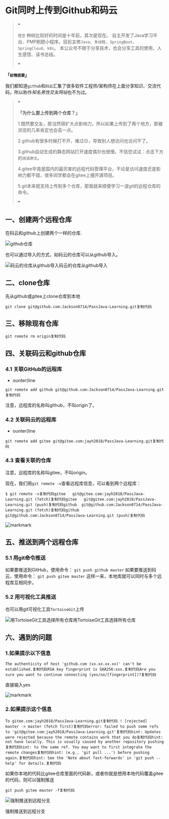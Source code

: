 # Git同时上传到Github和码云

> ❝
>
> `悟空`
> 种树比较好的时间是十年前，其次是现在。
> 自主开发了Java学习平台、PMP刷题小程序。目前主修`Java`、`多线程`、`SpringBoot`、`SpringCloud`、`k8s`。
> 本公众号不限于分享技术，也会分享工具的使用、人生感悟、读书总结。
>
> ❞

**「`前情提要`」**

我们都知道`github`和`码云`汇集了很多软件工程师/架构师在上面分享知识、交流代码，所以称作*知名男性交友网站*也不为过。

> ❝
>
> **「为什么要上传到两个仓库？」**
>
> 1.既然要交友，那当然得扩大点影响力，所以如果上传到了两个地方，那被浏览的几率肯定也会高一点。
>
> 2.github有很多时候打不开，难过😔，导致别人想访问也访问不了。
>
> 3.github自动生成的静态网站打开速度偶尔也很慢。不信您试试：点击下方的`阅读原文`。
>
> 4.gitee毕竟是国内的最厉害的远程代码管理平台，不论是访问速度还是影响力都不错，很多同学都会在gitee上搜开源项目。
>
> 5.git本来就支持上传到多个仓库，那我就来顺便学习一波git的远程仓库的命令。
>
> ❞

## **一、创建两个远程仓库**

在码云和github上创建两个一样的仓库.

![github仓库](http://cdn.jayh.club/blog/20200810/vOKm3Hf1JDTz.png?imageslim)

也可以通过导入的方式，如码云的仓库可以从github导入。

![码云的仓库从github导入](http://cdn.jayh.club/blog/20200810/VftfGuKytK3B.png?imageslim)码云的仓库从github导入

## **二、clone仓库**

先从github或gitee上clone仓库到本地

```
git clone git@github.com:Jackson0714/PassJava-Learning.git复制代码
```

## **三、移除现有仓库**

```
git remote rm origin复制代码
```

## **四、关联码云和github仓库**

### 4.1 关联GitHub的远程库

- ounter(line

```
git remote add github git@github.com:Jackson0714/PassJava-Learning.git复制代码
```

注意，远程库的名称叫github，不叫origin了。

### 4.2 关联码云的远程库

- ounter(line

```
git remote add gitee git@gitee.com:jayh2018/PassJava-Learning.git复制代码
```

### 4.3 查看关联的仓库

注意，远程库的名称叫gitee，不叫origin。

现在，我们用`git remote -v`查看远程库信息，可以看到两个远程库：

```
$ git remote -v复制代码gitee   git@gitee.com:jayh2018/PassJava-Learning.git (fetch)复制代码gitee   git@gitee.com:jayh2018/PassJava-Learning.git (push)复制代码github  git@github.com:Jackson0714/PassJava-Learning.git (fetch)复制代码github  git@github.com:Jackson0714/PassJava-Learning.git (push)复制代码
```

![mark](http://cdn.jayh.club/blog/20200810/dBGa37OJTgGr.png?imageslim)mark

## **五、推送到两个远程仓库**

### 5.1 用git命令推送

如果要推送到GitHub，使用命令： `git push github master` 如果要推送到码云，使用命令： `git push gitee master` 这样一来，本地库就可以同时与多个远程库互相同步。

### 5.2 用可视化工具推送

也可以用git可视化工具`TortoiseGit`上传

![用TortoiseGit工具选择所有仓库](http://cdn.jayh.club/blog/20200810/OQ3pmaepSOAu.png?imageslim)用TortoiseGit工具选择所有仓库

## **六、遇到的问题**

### 1.如果提示以下信息

```
The authenticity of host 'github.com (xx.xx.xx.xx)' can't be established.复制代码RSA key fingerprint is SHA256:xxx.复制代码Are you sure you want to continue connecting (yes/no/[fingerprint])?复制代码
```

直接输入yes

![mark](http://cdn.jayh.club/blog/20200810/wdB2VH7WxkO4.png?imageslim)mark

### 2.如果提示这个信息

```
To gitee.com:jayh2018/PassJava-Learning.git复制代码 ! [rejected]        master -> master (fetch first)复制代码error: failed to push some refs to 'git@gitee.com:jayh2018/PassJava-Learning.git'复制代码hint: Updates were rejected because the remote contains work that you do复制代码hint: not have locally. This is usually caused by another repository pushing复制代码hint: to the same ref. You may want to first integrate the remote changes复制代码hint: (e.g., 'git pull ...') before pushing again.复制代码hint: See the 'Note about fast-forwards' in 'git push --help' for details.复制代码
```

如果你本地的代码比gitee仓库里面的代码新，或者你就是想用本地代码覆盖gitee的代码，则可以强制推送

```
git push gitee master -f复制代码
```

![强制推送到远程分支](http://cdn.jayh.club/blog/20200810/ctzlMgeGvdSi.png?imageslim)

强制推送到远程分支